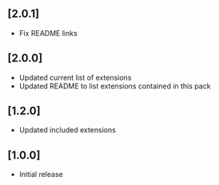 ## [2.0.1]
- Fix README links

## [2.0.0]
- Updated current list of extensions
- Updated README to list extensions contained in this pack

## [1.2.0]
- Updated included extensions

## [1.0.0]
- Initial release
